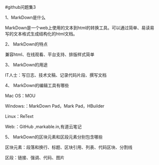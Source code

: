 #github问题集3

1、MarkDown是什么

MarkDown是一个web上使用的文本到html的转换工具。可以通过简单、易读易写的文本格式生成结构化的html文档。

2、	MarkDown的特点

兼容html、在线观看、平台支持、排版样式简单

3、	MarkDown的用途

IT人士：写日志、技术文稿、记录代码片段、撰写文档

4、	MarkDown的编辑工具有哪些

Mac OS：MOU

Windows:：MarkDown Pad，Mark Pad，HBuilder

Linux：ReText

Web:：GitHub ,markable.in,有道云笔记

5、	MarkDown的区块元素和区段元素分别包含哪些

区块元素：段落和换行、标题、区块引用、列表、代码区块、分割线

区段：链接、强调、代码、图片
